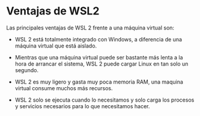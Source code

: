 # <b>Ventajas de WSL2</b>

Las principales ventajas de WSL 2 frente a una máquina virtual son:

* WSL 2 está totalmente integrado con Windows, a diferencia de una máquina virtual que está aislado.

* Mientras que una máquina virtual puede ser bastante más lenta a la hora de arrancar el sistema, WSL 2 puede cargar Linux en tan solo un segundo.

* WSL 2 es muy ligero y gasta muy poca memoria RAM, una maquina virtual consume muchos más recursos.

* WSL 2 solo se ejecuta cuando lo necesitamos y solo carga los procesos y servicios necesarios para lo que necesitamos hacer.
